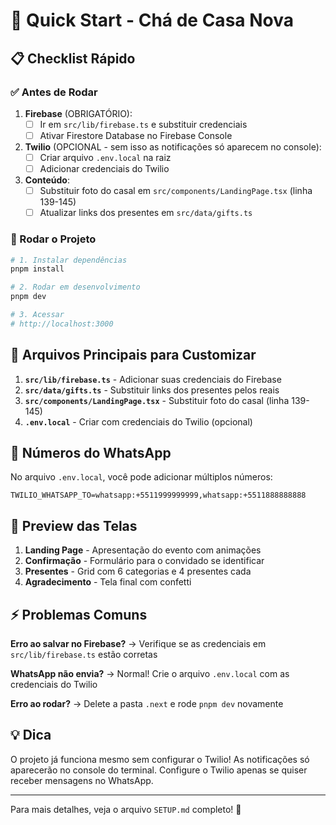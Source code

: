 # 🚀 Quick Start - Chá de Casa Nova

## 📋 Checklist Rápido

### ✅ Antes de Rodar

1. **Firebase** (OBRIGATÓRIO):
   - [ ] Ir em `src/lib/firebase.ts` e substituir credenciais
   - [ ] Ativar Firestore Database no Firebase Console
   
2. **Twilio** (OPCIONAL - sem isso as notificações só aparecem no console):
   - [ ] Criar arquivo `.env.local` na raiz
   - [ ] Adicionar credenciais do Twilio
   
3. **Conteúdo**:
   - [ ] Substituir foto do casal em `src/components/LandingPage.tsx` (linha 139-145)
   - [ ] Atualizar links dos presentes em `src/data/gifts.ts`

### 🏃 Rodar o Projeto

```bash
# 1. Instalar dependências
pnpm install

# 2. Rodar em desenvolvimento
pnpm dev

# 3. Acessar
# http://localhost:3000
```

## 🔑 Arquivos Principais para Customizar

1. **`src/lib/firebase.ts`** - Adicionar suas credenciais do Firebase
2. **`src/data/gifts.ts`** - Substituir links dos presentes pelos reais
3. **`src/components/LandingPage.tsx`** - Substituir foto do casal (linha 139-145)
4. **`.env.local`** - Criar com credenciais do Twilio (opcional)

## 📱 Números do WhatsApp

No arquivo `.env.local`, você pode adicionar múltiplos números:

```env
TWILIO_WHATSAPP_TO=whatsapp:+5511999999999,whatsapp:+5511888888888
```

## 🎨 Preview das Telas

1. **Landing Page** - Apresentação do evento com animações
2. **Confirmação** - Formulário para o convidado se identificar
3. **Presentes** - Grid com 6 categorias e 4 presentes cada
4. **Agradecimento** - Tela final com confetti

## ⚡ Problemas Comuns

**Erro ao salvar no Firebase?**
→ Verifique se as credenciais em `src/lib/firebase.ts` estão corretas

**WhatsApp não envia?**
→ Normal! Crie o arquivo `.env.local` com as credenciais do Twilio

**Erro ao rodar?**
→ Delete a pasta `.next` e rode `pnpm dev` novamente

## 💡 Dica

O projeto já funciona mesmo sem configurar o Twilio! As notificações só aparecerão no console do terminal. Configure o Twilio apenas se quiser receber mensagens no WhatsApp.

---

Para mais detalhes, veja o arquivo `SETUP.md` completo! 📖

